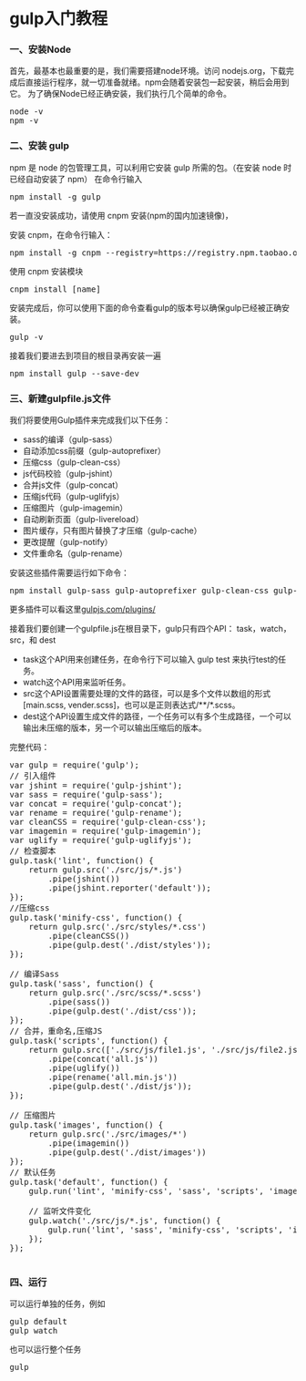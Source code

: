 # gulp入门教程
<h3>一、安装Node</h3>

首先，最基本也最重要的是，我们需要搭建node环境。访问 nodejs.org，下载完成后直接运行程序，就一切准备就绪。npm会随着安装包一起安装，稍后会用到它。
为了确保Node已经正确安装，我们执行几个简单的命令。

<pre>node -v<br/>npm -v</pre>

<h3>二、安装 gulp</h3>

npm 是 node 的包管理工具，可以利用它安装 gulp 所需的包。（在安装 node 时已经自动安装了 npm）
在命令行输入

<pre>npm install -g gulp </pre>

若一直没安装成功，请使用 cnpm 安装(npm的国内加速镜像)，

安装 cnpm，在命令行输入：

<pre>npm install -g cnpm --registry=https://registry.npm.taobao.org</pre>

使用 cnpm 安装模块

<pre>cnpm install [name]</pre>

安装完成后，你可以使用下面的命令查看gulp的版本号以确保gulp已经被正确安装。

<pre>gulp -v</pre>
接着我们要进去到项目的根目录再安装一遍

<pre>npm install gulp --save-dev</pre>

<h3>三、新建gulpfile.js文件</h3>

我们将要使用Gulp插件来完成我们以下任务：
<ul>
  <li>sass的编译（gulp-sass）</li>
  <li>自动添加css前缀（gulp-autoprefixer）</li>
  <li>压缩css（gulp-clean-css）</li>
  <li>js代码校验（gulp-jshint）</li>
  <li>合并js文件（gulp-concat）</li>
  <li>压缩js代码（gulp-uglifyjs）</li>
  <li>压缩图片（gulp-imagemin）</li>
  <li >自动刷新页面（gulp-livereload）</li>
  <li >图片缓存，只有图片替换了才压缩（gulp-cache）</li>
  <li >更改提醒（gulp-notify）</li>
  <li >文件重命名（gulp-rename）</li>
</ul>

安装这些插件需要运行如下命令：

<pre>npm install gulp-sass gulp-autoprefixer gulp-clean-css gulp-jshint gulp-concat gulp-uglifyjs gulp-imagemin gulp-notify gulp-rename gulp-livereload gulp-cache gulp-rename --save-dev
</pre>
更多插件可以看这里<a href="http://gulpjs.com/plugins/" target="_blank">gulpjs.com/plugins/</a>

接着我们要创建一个gulpfile.js在根目录下，gulp只有四个API： task，watch，src，和 dest
<ul>
  <li>task这个API用来创建任务，在命令行下可以输入 gulp test 来执行test的任务。</li>
  <li>watch这个API用来监听任务。</li>
  <li>src这个API设置需要处理的文件的路径，可以是多个文件以数组的形式[main.scss, vender.scss]，也可以是正则表达式/**/*.scss。</li>
  <li>dest这个API设置生成文件的路径，一个任务可以有多个生成路径，一个可以输出未压缩的版本，另一个可以输出压缩后的版本。</li>
</ul>


完整代码：

<pre>
var gulp = require('gulp');
// 引入组件
var jshint = require('gulp-jshint');
var sass = require('gulp-sass');
var concat = require('gulp-concat');
var rename = require('gulp-rename');
var cleanCSS = require('gulp-clean-css');
var imagemin = require('gulp-imagemin');
var uglify = require('gulp-uglifyjs');
// 检查脚本
gulp.task('lint', function() {
    return gulp.src('./src/js/*.js')
        .pipe(jshint())
        .pipe(jshint.reporter('default'));
});
//压缩css
gulp.task('minify-css', function() {
    return gulp.src('./src/styles/*.css')
        .pipe(cleanCSS())
        .pipe(gulp.dest('./dist/styles'));
});

// 编译Sass
gulp.task('sass', function() {
    return gulp.src('./src/scss/*.scss')
        .pipe(sass())
        .pipe(gulp.dest('./dist/css'));
});
// 合并，重命名,压缩JS
gulp.task('scripts', function() {
    return gulp.src(['./src/js/file1.js', './src/js/file2.js'])
        .pipe(concat('all.js'))
        .pipe(uglify())
        .pipe(rename('all.min.js'))
        .pipe(gulp.dest('./dist/js'));
});

// 压缩图片
gulp.task('images', function() {
    return gulp.src('./src/images/*')
        .pipe(imagemin())
        .pipe(gulp.dest('./dist/images'))
});
// 默认任务
gulp.task('default', function() {
    gulp.run('lint', 'minify-css', 'sass', 'scripts', 'images');

    // 监听文件变化
    gulp.watch('./src/js/*.js', function() {
        gulp.run('lint', 'sass', 'minify-css', 'scripts', 'images');
    });
});

</pre>

<h3>四、运行</h3>
可以运行单独的任务，例如
<pre>gulp default<br/>gulp watch</pre>
也可以运行整个任务
<pre>gulp</pre>

